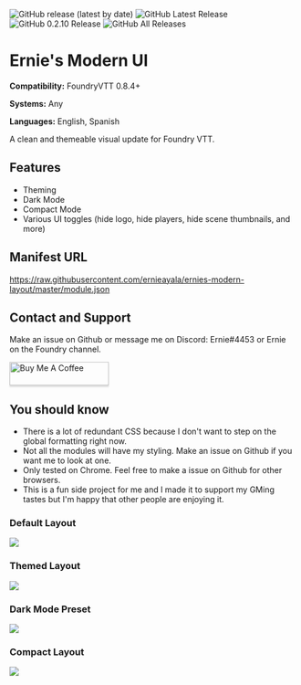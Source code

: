![GitHub release (latest by date)](https://img.shields.io/github/v/release/ernieayala/ernies-modern-layout?style=flat-square)
![GitHub Latest Release](https://img.shields.io/github/downloads/ernieayala/ernies-modern-layout/latest/total?style=flat-square)
![GitHub 0.2.10 Release](https://img.shields.io/github/downloads/ernieayala/ernies-modern-layout/0.2.10/total?style=flat-square)
![GitHub All Releases](https://img.shields.io/github/downloads/ernieayala/ernies-modern-layout/total?style=flat-square)

# Ernie's Modern UI
**Compatibility:** FoundryVTT 0.8.4+

**Systems:** Any

**Languages:** English, Spanish

A clean and themeable visual update for Foundry VTT.

## Features
- Theming
- Dark Mode
- Compact Mode
- Various UI toggles (hide logo, hide players, hide scene thumbnails, and more)

## Manifest URL
https://raw.githubusercontent.com/ernieayala/ernies-modern-layout/master/module.json

## Contact and Support
Make an issue on Github or message me on Discord: Ernie#4453 or Ernie on the Foundry channel.

<a href="https://www.buymeacoffee.com/ernieayala" target="_blank"><img src="https://www.buymeacoffee.com/assets/img/custom_images/orange_img.png" alt="Buy Me A Coffee" style="height: 41px !important;width: 174px !important;box-shadow: 0px 3px 2px 0px rgba(190, 190, 190, 0.5) !important;-webkit-box-shadow: 0px 3px 2px 0px rgba(190, 190, 190, 0.5) !important;" ></a>

## You should know
- There is a lot of redundant CSS because I don't want to step on the global formatting right now.
- Not all the modules will have my styling. Make an issue on Github if you want me to look at one.
- Only tested on Chrome. Feel free to make a issue on Github for other browsers.
- This is a fun side project for me and I made it to support my GMing tastes but I'm happy that other people are enjoying it.

### Default Layout
<img src="https://github.com/ernieayala/ernies-modern-layout/raw/master/images/eml-default.jpg"
     style="max-width: 100%;" />

### Themed Layout
<img src="https://github.com/ernieayala/ernies-modern-layout/raw/master/images/eml-primary.jpg"
     style="max-width: 100%;" />

### Dark Mode Preset
<img src="https://github.com/ernieayala/ernies-modern-layout/raw/master/images/update-0.2.1.jpg"
     style="max-width: 100%;" />

### Compact Layout
<img src="https://github.com/ernieayala/ernies-modern-layout/raw/master/images/eml-compact.jpg"
     style="max-width: 100%;" />

